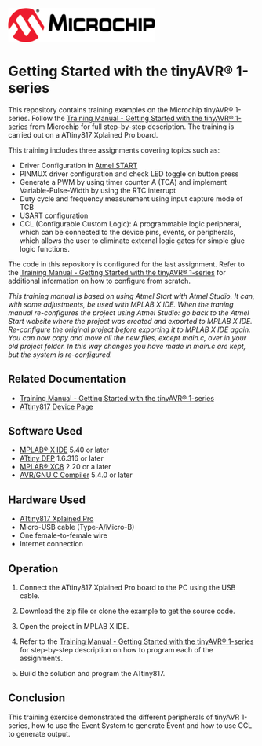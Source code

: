 <!-- Please do not change this html logo with link -->
<a href="https://www.microchip.com" rel="nofollow"><img src="images/microchip.png" alt="MCHP" width="300"/></a>

# Getting Started with the tinyAVR® 1-series

This repository contains training examples on the Microchip tinyAVR® 1-series. Follow the [Training Manual - Getting Started with the tinyAVR® 1-series](https://www.microchip.com/DS40001949) from Microchip for full step-by-step description. The training is carried out on a ATtiny817 Xplained Pro board.

This training includes three assignments covering topics such as: 
- Driver Configuration in [Atmel START](https://start.atmel.com/#)
- PINMUX driver configuration and check LED toggle on button press
- Generate a PWM by using timer counter A (TCA) and implement Variable-Pulse-Width by using the RTC interrupt
- Duty cycle and frequency measurement using input capture mode of TCB
- USART configuration
- CCL (Configurable Custom Logic): A programmable logic peripheral, which can be connected to the
device pins, events, or peripherals, which allows the user to eliminate external logic gates for simple glue logic functions. 

The code in this repository is configured for the last assignment. Refer to the [Training Manual - Getting Started with the tinyAVR® 1-series](https://www.microchip.com/DS40001949) for additional information on how to configure from scratch. 

*This training manual is based on using Atmel Start with Atmel Studio. It can, with some adjustments, be used with MPLAB X IDE. When the traning manual re-configures the project using Atmel Studio: go back to the Atmel Start website where the project was created and exported to MPLAB X IDE. Re-configure the original project before exporting it to MPLAB X IDE again. You can now copy and move all the new files, except main.c, over in your old project folder. In this way changes you have made in *main.c* are kept, but the system is re-configured.* 

## Related Documentation

- [Training Manual - Getting Started with the tinyAVR® 1-series](https://www.microchip.com/DS40001949)
- [ATtiny817 Device Page](https://www.microchip.com/wwwproducts/en/ATtiny817)

## Software Used

- [MPLAB® X IDE](http://www.microchip.com/mplab/mplab-x-ide) 5.40 or later
- [ATtiny DFP](http://packs.download.atmel.com/) 1.6.316 or later
- [MPLAB® XC8](http://www.microchip.com/mplab/compilers) 2.20 or a later
- [AVR/GNU C Compiler](https://www.microchip.com/mplab/avr-support/) 5.4.0 or later

## Hardware Used

- [ATtiny817 Xplained Pro](https://www.microchip.com/DevelopmentTools/ProductDetails/attiny817-xpro)
- Micro-USB cable (Type-A/Micro-B)
- One female-to-female wire
- Internet connection


## Operation

1. Connect the ATtiny817 Xplained Pro board to the PC using the USB cable.

2. Download the zip file or clone the example to get the source code.

3. Open the project in MPLAB X IDE.

4. Refer to the [Training Manual - Getting Started with the tinyAVR® 1-series](https://www.microchip.com/DS40001949) for step-by-step description on how to program each of the assignments.

4. Build the solution and program the ATtiny817. 


## Conclusion
 This training exercise demonstrated the different peripherals of tinyAVR 1-series, how to use the Event System to generate Event and how to use CCL to generate output.
